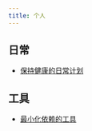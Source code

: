 ```yaml
---
title: 个人
---
```


## 日常
* [保持健康的日常计划](./daily-plan/0.0.2.md)

## 工具
* [最小化依赖的工具](./minimize-dependencies/readme.md)